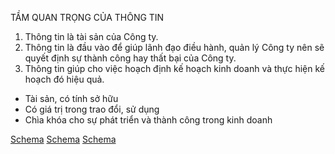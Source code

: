 TẦM QUAN TRỌNG CỦA THÔNG TIN

1.  Thông tin là tài sản của Công ty.
2.  Thông tin là đầu vào để giúp lãnh đạo điều hành, quản lý Công ty nên sẽ quyết định sự thành công hay thất bại của Công ty.
3.  Thông tin giúp cho việc hoạch định kế hoạch kinh doanh và thực hiện kế hoạch đó hiệu quả.

*   Tài sản, có tính sở hữu
*   Có giá trị trong trao đổi, sử dụng
*   Chìa khóa cho sự phát triển và thành công trong kinh doanh

[Schema](page_22_img_0.png)
[Schema](page_22_img_1.png)
[Schema](page_22_img_2.png)
